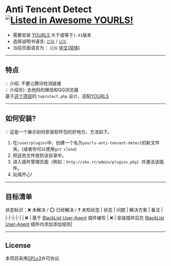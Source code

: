 # Anti Tencent Detect [![Listed in Awesome YOURLS!](https://img.shields.io/badge/Awesome-YOURLS-C5A3BE)](https://github.com/YOURLS/awesome-yourls/)
- 需要安装 [YOURLS](https://yourls.org) 大于或等于`1.91`版本
- 选择说明书语言: [:cn:](.//zh_CN.md) / [:us:](.//en_US.md) 
- 当前页面语言为： :cn: [中文(简体)](./zh_CN.md)

---
## 特点
:bulb: 介绍: 不要让腾讯检测链接<br>
:bulb: 介绍(E): 去他妈的微信和QQ浏览器<br>
基于[这个项目](https://github.com/8Mi-Tech/short-url-mini-cn)的 `txprotect.php` 设计，适配[YOURLS](https://yourls.org)

---
## 如何安装?

:bulb: 这是一个展示如何安装软件包的好地方。方法如下。

1. 在`/user/plugins`中，创建一个名为`yourls-anti-tencent-detect`的新文件夹。(或者你可以使用`git clone`)
2. 把这些文件放到该目录中。
3. 进入插件管理页面（例如：`http://sho.rt/admin/plugins.php`）并激活该插件。
4. 玩得开心!

---
## 目标清单
状态标识：:x: 未解决 / :o: 已经解决 / :question: 未知状态
| 状态 | 问题 |  解决方案 | 备注 |
|-|-|-|-|
| :x: | 基于 [BlackList User-Agent](https://github.com/8Mi-Tech/yourls-ban-useragent) 插件编写
| :x: | 安装插件后在 [BlackList User-Agent](https://github.com/8Mi-Tech/yourls-ban-useragent) 插件内添加添加规则| 

---
## License

本项目采用[GPLv3](../LICENSE)许可协议.
